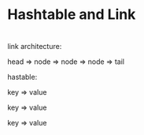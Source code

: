 # Hashtable and Link

# 

link architecture:

head =&gt; node =&gt; node =&gt; node =&gt; tail

hastable:

key =&gt; value

key =&gt; value

key =&gt; value









